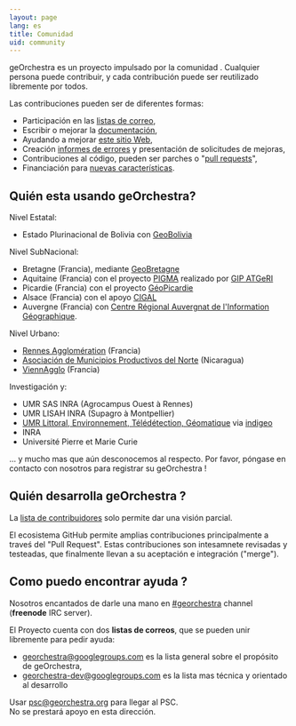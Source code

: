 ```yaml
---
layout: page
lang: es
title: Comunidad
uid: community
---
```



geOrchestra es un proyecto impulsado por la comunidad . Cualquier persona puede contribuir, y cada contribución puede ser reutilizado libremente por todos.

Las contribuciones pueden ser de diferentes formas:

 * Participación en las [listas de correo](https://groups.google.com/group/georchestra?hl=en),
 * Escribir o mejorar la  [documentación](https://github.com/georchestra/georchestra/blob/master/README.md),
 * Ayudando a mejorar [este sitio Web](https://github.com/georchestra/georchestra.github.io),
 * Creación [informes de errores](https://github.com/georchestra/georchestra/issues) y presentación de solicitudes de mejoras,
 * Contribuciones al código, pueden ser parches o "[pull requests](https://help.github.com/articles/creating-a-pull-request)",
 * Financiación para [nuevas características](https://github.com/georchestra/georchestra/issues?direction=desc&labels=enhancement&page=1&sort=updated&state=open).


## Quién esta usando geOrchestra?

Nivel Estatal:

* Estado Plurinacional de Bolivia con [GeoBolivia](http://geo.gob.bo/)

Nivel SubNacional:

 * Bretagne (Francia), mediante  [GeoBretagne](http://www.geobretagne.fr) 
 * Aquitaine (Francia) con el proyecto [PIGMA](http://www.pigma.org) realizado por  [GIP ATGeRI](http://www.gipatgeri.fr/)
 * Picardie (Francia) con el proyecto [GéoPicardie](http://www.geopicardie.fr/portail/) 
 * Alsace (Francia) con el apoyo [CIGAL](http://www.cigalsace.org/portail/)
 * Auvergne (Francia) con [Centre Régional Auvergnat de l'Information Géographique](http://craig.fr/).

Nivel Urbano:

 * [Rennes Agglomération](http://metropole.rennes.fr/) (Francia)
 * [Asociación de Municipios Productivos del Norte](http://www.amupnor.com/ide) (Nicaragua)
 * [ViennAgglo](http://www.paysviennois.fr/) (Francia)

Investigación y:

 * UMR SAS INRA (Agrocampus Ouest à Rennes)
 * UMR LISAH INRA (Supagro à Montpellier)
 * [UMR Littoral, Environnement, Télédétection, Géomatique](https://letg.univ-nantes.fr/) via [indigeo](http://www.indigeo.fr/)
 * INRA
 * Université Pierre et Marie Curie

... y mucho mas que aún desconocemos al respecto. Por favor, póngase en contacto con nosotros para registrar su geOrchestra !


## Quién desarrolla geOrchestra ?


La [lista de contribuidores](https://github.com/orgs/georchestra/members) solo permite dar una visión parcial.

El ecosistema GitHub permite amplias contribuciones principalmente a traveś del  "Pull Request". Estas contribuciones son intesamnete revisadas y testeadas, que finalmente llevan a su aceptación e integración ("merge").


## Como puedo encontrar ayuda ?

Nosotros encantados de darle una mano en [#georchestra](http://webchat.freenode.net/?channels=%23georchestra&uio=d4) channel (**freenode** IRC server).

El Proyecto cuenta con dos **listas de correos**, que se pueden unir libremente para pedir ayuda:

 * [georchestra@googlegroups.com](https://groups.google.com/group/georchestra?hl=fr) es la lista general sobre el propósito de geOrchestra,
 * [georchestra-dev@googlegroups.com](https://groups.google.com/group/georchestra-dev?hl=fr) es la lista mas técnica y orientado al desarrollo

Usar psc@georchestra.org para llegar al PSC.<br />
No se prestará apoyo en esta dirección.
